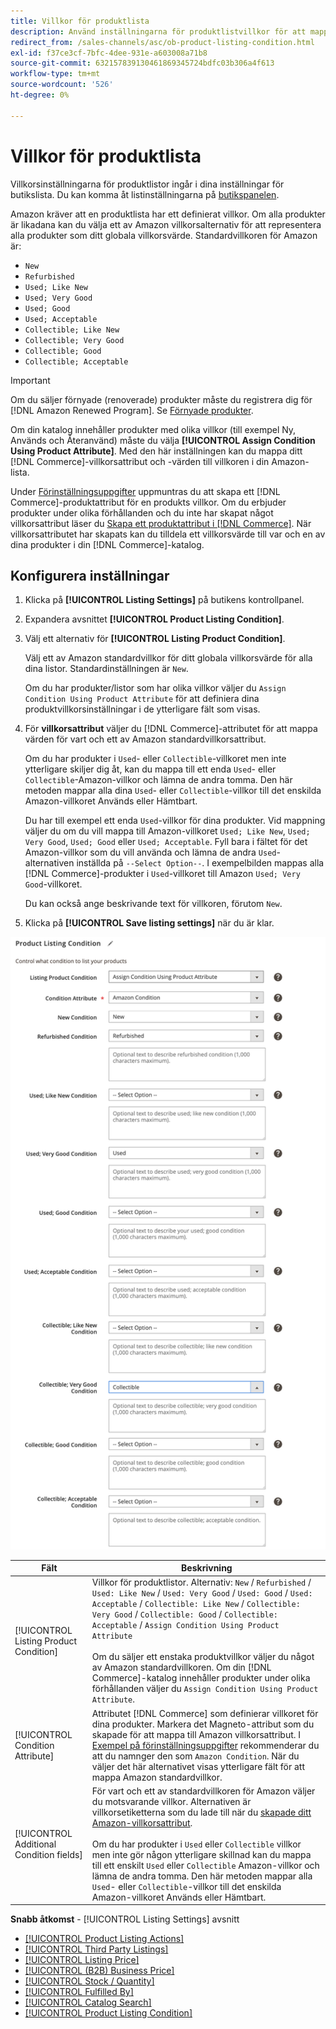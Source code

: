```yaml
---
title: Villkor för produktlista
description: Använd inställningarna för produktlistvillkor för att mappa dina Commerce-produkter till ett Amazon-produktvillkor, till exempel"Nytt" eller"Renoverat".
redirect_from: /sales-channels/asc/ob-product-listing-condition.html
exl-id: f37ce3cf-7bfc-4dee-931e-a603008a71b8
source-git-commit: 632157839130461869345724bdfc03b306a4f613
workflow-type: tm+mt
source-wordcount: '526'
ht-degree: 0%

---
```


# Villkor för produktlista

Villkorsinställningarna för produktlistor ingår i dina inställningar för butikslista. Du kan komma åt listinställningarna på [butikspanelen](./amazon-store-dashboard.md).

Amazon kräver att en produktlista har ett definierat villkor. Om alla produkter är likadana kan du välja ett av Amazon villkorsalternativ för att representera alla produkter som ditt globala villkorsvärde. Standardvillkoren för Amazon är:

- `New`
- `Refurbished`
- `Used; Like New`
- `Used; Very Good`
- `Used; Good`
- `Used; Acceptable`
- `Collectible; Like New`
- `Collectible; Very Good`
- `Collectible; Good`
- `Collectible; Acceptable`

>[!IMPORTANT]
>
>Om du säljer förnyade (renoverade) produkter måste du registrera dig för [!DNL Amazon Renewed Program]. Se [Förnyade produkter](./renewed-products.md).

Om din katalog innehåller produkter med olika villkor (till exempel Ny, Används och Återanvänd) måste du välja **[!UICONTROL Assign Condition Using Product Attribute]**. Med den här inställningen kan du mappa ditt [!DNL Commerce]-villkorsattribut och -värden till villkoren i din Amazon-lista.

Under [Förinställningsuppgifter](./amazon-pre-setup-tasks.md) uppmuntras du att skapa ett [!DNL Commerce]-produktattribut för en produkts villkor. Om du erbjuder produkter under olika förhållanden och du inte har skapat något villkorsattribut läser du [Skapa ett produktattribut i [!DNL Commerce]](./ob-creating-magento-attributes.md). När villkorsattributet har skapats kan du tilldela ett villkorsvärde till var och en av dina produkter i din [!DNL Commerce]-katalog.

## Konfigurera inställningar

1. Klicka på **[!UICONTROL Listing Settings]** på butikens kontrollpanel.

1. Expandera avsnittet **[!UICONTROL Product Listing Condition]**.

1. Välj ett alternativ för **[!UICONTROL Listing Product Condition]**.

   Välj ett av Amazon standardvillkor för ditt globala villkorsvärde för alla dina listor. Standardinställningen är `New`.

   Om du har produkter/listor som har olika villkor väljer du `Assign Condition Using Product Attribute` för att definiera dina produktvillkorsinställningar i de ytterligare fält som visas.

1. För **villkorsattribut** väljer du [!DNL Commerce]-attributet för att mappa värden för vart och ett av Amazon standardvillkorsattribut.

   Om du har produkter i `Used`- eller `Collectible`-villkoret men inte ytterligare skiljer dig åt, kan du mappa till ett enda `Used`- eller `Collectible`-Amazon-villkor och lämna de andra tomma. Den här metoden mappar alla dina `Used`- eller `Collectible`-villkor till det enskilda Amazon-villkoret Används eller Hämtbart.

   Du har till exempel ett enda `Used`-villkor för dina produkter. Vid mappning väljer du om du vill mappa till Amazon-villkoret `Used; Like New`, `Used; Very Good`, `Used; Good` eller `Used; Acceptable`. Fyll bara i fältet för det Amazon-villkor som du vill använda och lämna de andra `Used`-alternativen inställda på `--Select Option--`. I exempelbilden mappas alla [!DNL Commerce]-produkter i `Used`-villkoret till Amazon `Used; Very Good`-villkoret.

   Du kan också ange beskrivande text för villkoren, förutom `New`.

1. Klicka på **[!UICONTROL Save listing settings]** när du är klar.

![Villkor för produktlista](assets/amazon-product-listing-condition.png)

| Fält | Beskrivning |
|---|---|
| [!UICONTROL Listing Product Condition] | Villkor för produktlistor. Alternativ: `New` / `Refurbished` / `Used: Like New` / `Used: Very Good` / `Used: Good` / `Used: Acceptable` / `Collectible: Like New` / `Collectible: Very Good` / `Collectible: Good` / `Collectible: Acceptable` / `Assign Condition Using Product Attribute`<br><br>Om du säljer ett enstaka produktvillkor väljer du något av Amazon standardvillkoren. Om din [!DNL Commerce]-katalog innehåller produkter under olika förhållanden väljer du `Assign Condition Using Product Attribute`. |
| [!UICONTROL Condition Attribute] | Attributet [!DNL Commerce] som definierar villkoret för dina produkter. Markera det Magneto-attribut som du skapade för att mappa till Amazon villkorsattribut. I [Exempel på förinställningsuppgifter](./ob-creating-magento-attributes.md) rekommenderar du att du namnger den som `Amazon Condition`. När du väljer det här alternativet visas ytterligare fält för att mappa Amazon standardvillkor. |
| [!UICONTROL Additional Condition fields] | För vart och ett av standardvillkoren för Amazon väljer du motsvarande villkor. Alternativen är villkorsetiketterna som du lade till när du [skapade ditt Amazon-villkorsattribut](./ob-creating-magento-attributes.md).<br><br>Om du har produkter i  `Used` eller  `Collectible` villkor men inte gör någon ytterligare skillnad kan du mappa till ett enskilt  `Used` eller  `Collectible` Amazon-villkor och lämna de andra tomma. Den här metoden mappar alla `Used`- eller `Collectible`-villkor till det enskilda Amazon-villkoret Används eller Hämtbart. |

**Snabb åtkomst**  -  [!UICONTROL Listing Settings] avsnitt

- [[!UICONTROL Product Listing Actions]](./product-listing-actions.md)
- [[!UICONTROL Third Party Listings]](./third-party-listing-settings.md)
- [[!UICONTROL Listing Price]](./listing-price.md)
- [[!UICONTROL (B2B) Business Price]](./business-pricing.md)
- [[!UICONTROL Stock / Quantity]](./stock-quantity.md)
- [[!UICONTROL Fulfilled By]](./fulfilled-by.md)
- [[!UICONTROL Catalog Search]](./catalog-search.md)
- [[!UICONTROL Product Listing Condition]](./product-listing-condition.md)
